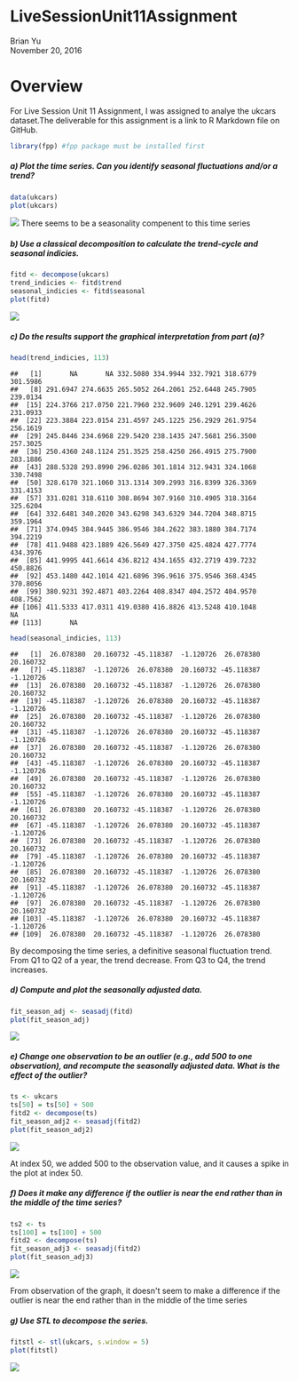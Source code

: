 # LiveSessionUnit11Assignment
Brian Yu  
November 20, 2016  
# Overview
For Live Session Unit 11 Assignment, I was assigned to analye the ukcars dataset.The deliverable for this assignment is a link to R Markdown file on GitHub.


```r
library(fpp) #fpp package must be installed first
```

##### a) Plot the time series. Can you identify seasonal fluctuations and/or a trend?

```r
data(ukcars)
plot(ukcars)
```

![](LiveSessionUnit11Assignment_files/figure-html/unnamed-chunk-2-1.png)<!-- -->
There seems to be a seasonality compenent to this time series

##### b) Use a classical decomposition to calculate the trend-cycle and seasonal indicies.

```r
fitd <- decompose(ukcars)
trend_indicies <- fitd$trend
seasonal_indicies <- fitd$seasonal
plot(fitd)
```

![](LiveSessionUnit11Assignment_files/figure-html/unnamed-chunk-3-1.png)<!-- -->

##### c) Do the results support the graphical interpretation from part (a)?

```r
head(trend_indicies, 113)
```

```
##   [1]       NA       NA 332.5080 334.9944 332.7921 318.6779 301.5986
##   [8] 291.6947 274.6635 265.5052 264.2061 252.6448 245.7905 239.0134
##  [15] 224.3766 217.0750 221.7960 232.9609 240.1291 239.4626 231.0933
##  [22] 223.3884 223.0154 231.4597 245.1225 256.2929 261.9754 256.1619
##  [29] 245.8446 234.6968 229.5420 238.1435 247.5681 256.3500 257.3025
##  [36] 250.4360 248.1124 251.3525 258.4250 266.4915 275.7900 283.1886
##  [43] 288.5328 293.8990 296.0286 301.1814 312.9431 324.1068 330.7498
##  [50] 328.6170 321.1060 313.1314 309.2993 316.8399 326.3369 331.4153
##  [57] 331.0281 318.6110 308.8694 307.9160 310.4905 318.3164 325.6204
##  [64] 332.6481 340.2020 343.6298 343.6329 344.7204 348.8715 359.1964
##  [71] 374.0945 384.9445 386.9546 384.2622 383.1880 384.7174 394.2219
##  [78] 411.9488 423.1889 426.5649 427.3750 425.4824 427.7774 434.3976
##  [85] 441.9995 441.6614 436.8212 434.1655 432.2719 439.7232 450.8826
##  [92] 453.1480 442.1014 421.6896 396.9616 375.9546 368.4345 370.8056
##  [99] 380.9231 392.4871 403.2264 408.8347 404.2572 404.9570 408.7562
## [106] 411.5333 417.0311 419.0380 416.8826 413.5248 410.1048       NA
## [113]       NA
```

```r
head(seasonal_indicies, 113)
```

```
##   [1]  26.078380  20.160732 -45.118387  -1.120726  26.078380  20.160732
##   [7] -45.118387  -1.120726  26.078380  20.160732 -45.118387  -1.120726
##  [13]  26.078380  20.160732 -45.118387  -1.120726  26.078380  20.160732
##  [19] -45.118387  -1.120726  26.078380  20.160732 -45.118387  -1.120726
##  [25]  26.078380  20.160732 -45.118387  -1.120726  26.078380  20.160732
##  [31] -45.118387  -1.120726  26.078380  20.160732 -45.118387  -1.120726
##  [37]  26.078380  20.160732 -45.118387  -1.120726  26.078380  20.160732
##  [43] -45.118387  -1.120726  26.078380  20.160732 -45.118387  -1.120726
##  [49]  26.078380  20.160732 -45.118387  -1.120726  26.078380  20.160732
##  [55] -45.118387  -1.120726  26.078380  20.160732 -45.118387  -1.120726
##  [61]  26.078380  20.160732 -45.118387  -1.120726  26.078380  20.160732
##  [67] -45.118387  -1.120726  26.078380  20.160732 -45.118387  -1.120726
##  [73]  26.078380  20.160732 -45.118387  -1.120726  26.078380  20.160732
##  [79] -45.118387  -1.120726  26.078380  20.160732 -45.118387  -1.120726
##  [85]  26.078380  20.160732 -45.118387  -1.120726  26.078380  20.160732
##  [91] -45.118387  -1.120726  26.078380  20.160732 -45.118387  -1.120726
##  [97]  26.078380  20.160732 -45.118387  -1.120726  26.078380  20.160732
## [103] -45.118387  -1.120726  26.078380  20.160732 -45.118387  -1.120726
## [109]  26.078380  20.160732 -45.118387  -1.120726  26.078380
```
By decomposing the time series, a definitive seasonal fluctuation trend. From Q1 to Q2 of a year, the trend decrease. From Q3 to Q4, the trend increases.

##### d) Compute and plot the seasonally adjusted data.

```r
fit_season_adj <- seasadj(fitd)
plot(fit_season_adj)
```

![](LiveSessionUnit11Assignment_files/figure-html/unnamed-chunk-5-1.png)<!-- -->

##### e) Change one observation to be an outlier (e.g., add 500 to one observation), and recompute the seasonally adjusted data. What is the effect of the outlier?

```r
ts <- ukcars
ts[50] = ts[50] + 500
fitd2 <- decompose(ts)
fit_season_adj2 <- seasadj(fitd2)
plot(fit_season_adj2)
```

![](LiveSessionUnit11Assignment_files/figure-html/unnamed-chunk-6-1.png)<!-- -->

At index 50, we added 500 to the observation value, and it causes a spike in the plot at index 50.

##### f) Does it make any difference if the outlier is near the end rather than in the middle of the time series?

```r
ts2 <- ts
ts[100] = ts[100] + 500
fitd2 <- decompose(ts)
fit_season_adj3 <- seasadj(fitd2)
plot(fit_season_adj3)
```

![](LiveSessionUnit11Assignment_files/figure-html/unnamed-chunk-7-1.png)<!-- -->

From observation of the graph, it doesn't seem to make a difference if the outlier is near the end rather than in the middle of the time series

##### g) Use STL to decompose the series.

```r
fitstl <- stl(ukcars, s.window = 5)
plot(fitstl)
```

![](LiveSessionUnit11Assignment_files/figure-html/unnamed-chunk-8-1.png)<!-- -->
